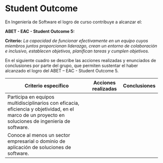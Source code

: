 ﻿# Student Outcome

En Ingeniería de Software el logro de curso contribuye a alcanzar el:

**ABET - EAC - Student Outcome 5:**

**Criterio:** _La capacidad de funcionar efectivamente en un equipo cuyos miembros juntos proporcionan liderazgo, crean un entorno de colaboración e inclusivo, establecen objetivos, planifican tareas y cumplen objetivos._

En el siguiente cuadro se describe las acciones realizadas y enunciados de conclusiones por parte del grupo, que permiten sustentar el haber alcanzado el logro del ABET – EAC - Student Outcome 5.

| Criterio específico | Acciones realizadas | Conclusiones |
|---------------------------------------------------------------------------------------|-----------|--------------|
| Participa en equipos multidisciplinarios con eficacia, eficiencia y objetividad, en el marco de un proyecto en soluciones de ingeniería de software. |	| 	|
| Conoce al menos un sector empresarial o dominio de aplicación de soluciones de software. |	|